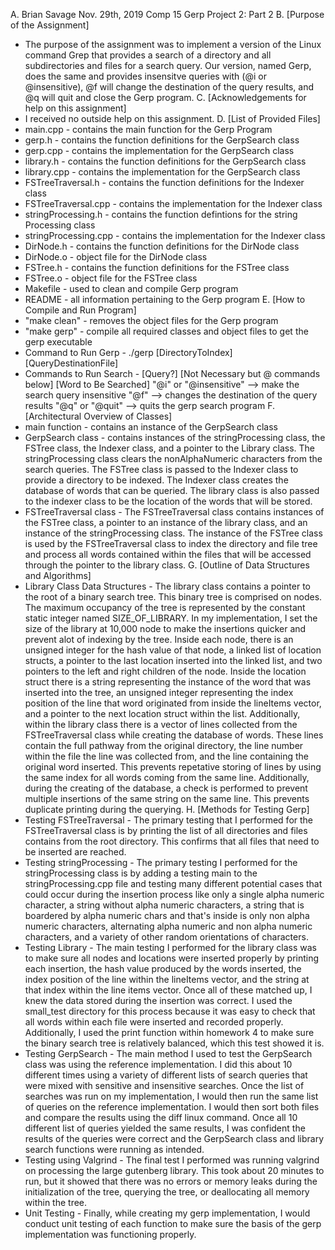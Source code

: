 A. Brian Savage
   Nov. 29th, 2019
   Comp 15
   Gerp Project 2: Part 2
B. [Purpose of the Assignment]
   - The purpose of the assignment was to implement a version of the Linux 
     command Grep that provides a search of a directory and all subdirectories
     and files for a search query. Our version, named Gerp, does the same and 
     provides insensitve queries with (@i or @insensitive), @f will change the
     destination of the query results, and @q will quit and close the Gerp
     program.
C. [Acknowledgements for help on this assignment]
   - I received no outside help on this assignment.
D. [List of Provided Files]
   - main.cpp - contains the main function for the Gerp Program
   - gerp.h - contains the function definitions for the GerpSearch class
   - gerp.cpp - contains the implementation for the GerpSearch class
   - library.h - contains the function definitions for the GerpSearch class
   - library.cpp - contains the implementation for the GerpSearch class
   - FSTreeTraversal.h - contains the function definitions for the Indexer
     		         class
   - FSTreeTraversal.cpp - contains the implementation for the Indexer class
   - stringProcessing.h - contains the function defintions for the string
     			  Processing class
   - stringProcessing.cpp - contains the implementation for the Indexer class
   - DirNode.h - contains the function definitions for the DirNode class
   - DirNode.o - object file for the DirNode class
   - FSTree.h - contains the function definitions for the FSTree class
   - FSTree.o - object file for the FSTree class
   - Makefile - used to clean and compile Gerp program
   - README - all information pertaining to the Gerp program
E. [How to Compile and Run Program]
   - "make clean" - removes the object files for the Gerp program
   - "make gerp" - compile all required classes and object files to get the 
     	   	   gerp executable
   - Command to Run Gerp - 
     ./gerp [DirectoryToIndex] [QueryDestinationFile]
   - Commands to Run Search - 
     [Query?] [Not Necessary but @ commands below] [Word to Be Searched]
     "@i" or "@insensitive" --> make the search query insensitive
     "@f" --> changes the destination of the query results
     "@q" or "@quit" --> quits the gerp search program
F. [Architectural Overview of Classes]
   - main function - contains an instance of the GerpSearch class
   - GerpSearch class - contains instances of the stringProcessing class, the
     		      	FSTree class, the Indexer class, and a pointer to the
			Library class. The stringProcessing class clears the
			nonAlphaNumeric characters from the search queries. The
			FSTree class is passed to the Indexer class to provide
			a directory to be indexed. The Indexer class creates 
			the database of words that can be queried. The library
			class is also passed to the indexer class to be the 
			location of the words that will be stored.
   - FSTreeTraversal class - The FSTreeTraversal class contains instances of
     		     	     the FSTree class, a pointer to an instance of the 
			     library class, and an instance of the 
			     stringProcessing class. The instance of the 
			     FSTree class is used by the FSTreeTraversal class
			     to index the directory and file tree and process
			     all words contained within the files that will be
			     accessed through the pointer to the library 
			     class. 
G. [Outline of Data Structures and Algorithms]
   - Library Class Data Structures -
     The library class contains a pointer to the root of a binary search tree.
     This binary tree is comprised on nodes. The maximum occupancy of the tree
     is represented by the constant static integer named SIZE_OF_LIBRARY. In
     my implementation, I set the size of the library at 10,000 node to make
     the insertions quicker and prevent alot of indexing by the tree. Inside 
     each node, there is an unsigned integer for the hash value of that node,
     a linked list of location structs, a pointer to the last location inserted
     into the linked list, and two pointers to the left and right children of
     the node. Inside the location struct there is a string representing the
     instance of the word that was inserted into the tree, an unsigned integer
     representing the index position of the line that word originated from
     inside the lineItems vector, and a pointer to the next location struct 
     within the list. Additionally, within the library class there is a vector
     of lines collected from the FSTreeTraversal class while creating the 
     database of words. These lines contain the full pathway from the original
     directory, the line number within the file the line was collected from, 
     and the line containing the original word inserted. This prevents
     repetative storing of lines by using the same index for all words coming
     from the same line. Additionally, during the creating of the database, 
     a check is performed to prevent multiple insertions of the same string
     on the same line. This prevents duplicate printing during the querying.
H. [Methods for Testing Gerp]   
   - Testing FSTreeTraversal -
     The primary testing that I performed for the FSTreeTraversal class is by
     printing the list of all directories and files contains from the root
     directory. This confirms that all files that need to be inserted are 
     reached.
   - Testing stringProcessing -
     The primary testing I performed for the stringProcessing class is by 
     adding a testing main to the stringProcessing.cpp file and testing many
     different potential cases that could occur during the insertion process
     like only a single alpha numeric character, a string without alpha 
     numeric characters, a string that is boardered by alpha numeric chars and
     that's inside is only non alpha numeric characters, alternating alpha
     numeric and non alpha numeric characters, and a variety of other random
     orientations of characters. 
   - Testing Library - 
     The main testing I performed for the library class was to make sure all
     nodes and locations were inserted properly by printing each insertion,
     the hash value produced by the words inserted, the index position of
     the line within the lineItems vector, and the string at that index within
     the line items vector. Once all of these matched up, I knew the
     data stored during the insertion was correct. I used the small_test
     directory for this process because it was easy to check that all words
     within each file were inserted and recorded properly. Additionally, I used
     the print function within homework 4 to make sure the binary search tree
     is relatively balanced, which this test showed it is.
   - Testing GerpSearch - 
     The main method I used to test the GerpSearch class was using the
     reference implementation. I did this about 10 different times using a
     variety of different lists of search queries that were mixed with 
     sensitive and insensitive searches. Once the list of searches was run on
     my implementation, I would then run the same list of queries on the 
     reference implementation. I would then sort both files and compare the
     results using the diff linux command. Once all 10 different list of 
     queries yielded the same results, I was confident the results of the 
     queries were correct and the GerpSearch class and library search functions
     were running as intended.
   - Testing using Valgrind - 
     The final test I performed was running valgrind on processing the large
     gutenberg library. This took about 20 minutes to run, but it showed that
     there was no errors or memory leaks during the initialization of the tree,
     querying the tree, or deallocating all memory within the tree. 
   - Unit Testing -
     Finally, while creating my gerp implementation, I would conduct unit 
     testing of each function to make sure the basis of the gerp 
     implementation was functioning properly. 
